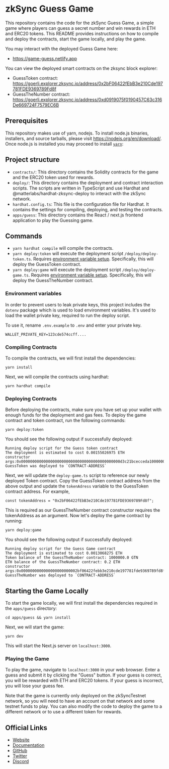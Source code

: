 # zkSync Guess Game

This repository contains the code for the zkSync Guess Game, a simple game where players can guess a secret number and win rewards in ETH and ERC20 tokens. This README provides instructions on how to compile and deploy the contracts, start the game locally, and play the game.

You may interact with the deployed Guess Game here:
- https://game-guess.netlify.app

You can view the deployed smart contracts on the zksync block explorer:
- GuessToken contract: https://goerli.explorer.zksync.io/address/0x2bF06422fEbB3e210Cde197781FDE9369789Fd8f
- GuessTheNumber contract: https://goerli.explorer.zksync.io/address/0xd0919075f0190457C63c316De669724F7579EC6B

## Prerequisites

This repository makes use of yarn, nodejs. To install node.js binaries, installers, and source tarballs, please visit https://nodejs.org/en/download/. Once node.js is installed you may proceed to install [`yarn`](https://classic.yarnpkg.com/en/docs/install):

## Project structure

- `contracts/`: This directory contains the Solidity contracts for the game and the ERC20 token used for rewards.
- `deploy/`: This directory contains the deployment and contract interaction scripts. The scripts are written in TypeScript and use Hardhat and @matterlabs/hardhat-zksync-deploy to interact with the zkSync network.
- `hardhat.config.ts`: This file is the configuration file for Hardhat. It contains the settings for compiling, deploying, and testing the contracts.
- `apps/guess`: This directory contains the React / next.js frontend application to play the Guessing game.

## Commands

- `yarn hardhat compile` will compile the contracts.
- `yarn deploy:token` will execute the deployment script `/deploy/deploy-token.ts`. Requires [environment variable setup](#environment-variables). Specifically, this will deploy the GuessToken contract.
- `yarn deploy:game` will execute the deployment script `/deploy/deploy-game.ts`. Requires [environment variable setup](#environment-variables). Specifically, this will deploy the GuessTheNumber contract.

### Environment variables

In order to prevent users to leak private keys, this project includes the `dotenv` package which is used to load environment variables. It's used to load the wallet private key, required to run the deploy script.

To use it, rename `.env.example` to `.env` and enter your private key.

```
WALLET_PRIVATE_KEY=123cde574ccff....
```

### Compiling Contracts

To compile the contracts, we will first install the dependencies:

```
yarn install
```

Next, we will compile the contracts using hardhat:


```
yarn hardhat compile
```

### Deploying Contracts

Before deploying the contracts, make sure you have set up your wallet with enough funds for the deployment and gas fees. To deploy the game contract and token contract, run the following commands:

```
yarn deploy:token
```

You should see the following output if successfully deployed:

```
Running deploy script for the Guess token contract
The deployment is estimated to cost 0.00155026975 ETH
constructor args:0x00000000000000000000000000000000000000000000d3c21bcecceda1000000
GuessToken was deployed to `CONTRACT-ADDRESS`
```

Next, we will update the `deploy-game.ts` script to reference our newly deployed Token contract. Copy the GuessToken contract address from the above output and 
update the `tokenAdress` variable to the GuessToken contract address. For example,

```
const tokenAddress = "0x2bF06422fEbB3e210Cde197781FDE9369789Fd8f";
```

This is required as our GuessTheNumber contract constructor requires the tokenAddress as an argument. Now let's deploy the game contract by running:

```
yarn deploy:game
```

You should see the following output if successfully deployed:

```
Running deploy script for the Guess Game contract
The deployment is estimated to cost 0.0013068275 ETH
Token balance of the GuessTheNumber contract: 1000000.0 GTN
ETH balance of the GuessTheNumber contract: 0.2 ETH
constructor args:0x0000000000000000000000002bf06422febb3e210cde197781fde9369789fd8f
GuessTheNumber was deployed to `CONTRACT-ADDRESS`
```

## Starting the Game Locally

To start the game locally, we will first install the dependencies required in the `apps/guess` directory:

```
cd apps/guess && yarn install 
```

Next, we will start the game:

```
yarn dev
```

This will start the Next.js server on `localhost:3000`.

### Playing the Game
To play the game, navigate to `localhost:3000` in your web browser. Enter a guess and submit it by clicking the "Guess" button. If your guess is correct, you will be rewarded with ETH and ERC20 tokens. If your guess is incorrect, you will lose your guess fee.

Note that the game is currently only deployed on the zkSyncTestnet network, so you will need to have an account on that network and some testnet funds to play. You can also modify the code to deploy the game to a different network or to use a different token for rewards.

## Official Links

- [Website](https://zksync.io/)
- [Documentation](https://v2-docs.zksync.io/dev/)
- [GitHub](https://github.com/matter-labs)
- [Twitter](https://twitter.com/zksync)
- [Discord](https://discord.gg/nMaPGrDDwk)
